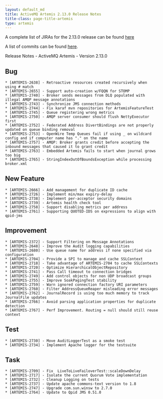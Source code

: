 ```yaml
---
layout: default_md
title: ActiveMQ Artemis 2.13.0 Release Notes
title-class: page-title-artemis
type: artemis
---
```


A complete list of JIRAs for the 2.13.0 release can be found [here](https://issues.apache.org/jira/secure/ReleaseNote.jspa?version=12348088&styleName=Text&projectId=12315920&Create=Create&atl_token=A5KQ-2QAV-T4JA-FDED_ab1c19329c3c749d4aa188134b14f1a230130c66_lin)

A list of commits can be found [here](commit-report-2.13.0).

Release Notes - ActiveMQ Artemis - Version 2.13.0

## Bug
    * [ARTEMIS-2638] - Retroactive resources created recursively when using # match
    * [ARTEMIS-2655] - Support auto-creation w/FQQN for STOMP
    * [ARTEMIS-2740] - Broker sends messages from DLQ populated with illegal AMQP message annotations
    * [ARTEMIS-2743] - Synchronize JMS connection methods
    * [ARTEMIS-2744] - Fix karaf mvn repositories for ArtemisFeatureTest
    * [ARTEMIS-2745] - Queue registering wrong metrics
    * [ARTEMIS-2750] - AMQP server consumer should flush NettyExecutor first
    * [ARTEMIS-2752] - Federated Address DivertBindings are not properly updated on queue binding removal
    * [ARTEMIS-2753] - OpenWire Temp Queues fail if using _ on wildcard config and if computer name has "." on the name
    * [ARTEMIS-2757] - AMQP: Broker grants credit before accepting the inbound messages that caused it to grant credit
    * [ARTEMIS-2763] - Embedded Artemis fails to start when journal grows too big
    * [ARTEMIS-2765] - StringIndexOutOfBoundsException while processing broker.xml

## New Feature
    * [ARTEMIS-2666] - Add management for duplicate ID cache 
    * [ARTEMIS-2726] - Implement min/max expiry-delay
    * [ARTEMIS-2738] - Implement per-acceptor security domains
    * [ARTEMIS-2739] - Artemis health check tool
    * [ARTEMIS-2758] - Support disabling metrics per address
    * [ARTEMIS-2761] - Supporting QUOTED-IDS on expressions to align with qpid-jms

## Improvement
    * [ARTEMIS-2372] - Support Filtering on Message Annotations
    * [ARTEMIS-2648] - Improve the Audit logging capabilities
    * [ARTEMIS-2680] - Use queue name for address if none specified via configuration
    * [ARTEMIS-2704] - Provide a SPI to manage and cache SSLContext 
    * [ARTEMIS-2718] - Take advantage of ARTEMIS-2704 to cache SSLContexts
    * [ARTEMIS-2720] - Optimize HierarchicalObjectRepository
    * [ARTEMIS-2741] - Pass Call timeout to connection bridges
    * [ARTEMIS-2749] - Add control objects for non UDP broadcast groups
    * [ARTEMIS-2755] - Improve SoakPagingTest stability
    * [ARTEMIS-2759] - Warn ignored connection factory URI parameters
    * [ARTEMIS-2760] - Filter AddressQueueReaper misleading error messages
    * [ARTEMIS-2762] - JournalRecord is using too much memory to track JournalFile updates
    * [ARTEMIS-2766] - Avoid parsing application properties for duplicate detection
    * [ARTEMIS-2767] - Perf Improvement. Routing = null should still reuse context

## Test
    * [ARTEMIS-2730] - Move AuditLoggerTest as a smoke test
    * [ARTEMIS-2734] - Implement Apache logger for the testsuite


## Task
    * [ARTEMIS-2709] - Fix  LiveToLiveFailoverTest::scaleDownDelay
    * [ARTEMIS-2717] - Isolate the current Quorum Vote implementation
    * [ARTEMIS-2732] - Cleanup Logging on tests
    * [ARTEMIS-2737] - Update apache commons-text version to 1.8
    * [ARTEMIS-2747] - Upgrade com.sun.winsw to 2.7.0
    * [ARTEMIS-2764] - Update to Qpid JMS 0.51.0
